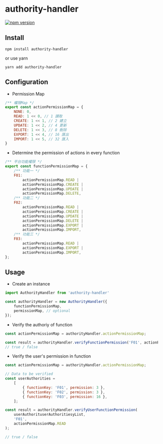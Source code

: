 # authority-handler
[![npm version](https://img.shields.io/npm/v/authority-handler)](https://www.npmjs.com/package/authority-handler)

## Install

```
npm install authority-handler
```

or use yarn

```
yarn add authority-handler
```

## Configuration
* Permission Map
```js
/** 權限Map */
export const actionPermissionMap = {
    NONE: 0,
    READ: 1 << 0, // 1 讀取
    CREATE: 1 << 1, // 2 建立
    UPDATE: 1 << 2, // 4 更新
    DELETE: 1 << 3, // 8 刪除
    EXPORT: 1 << 4, // 16 匯出
    IMPORT: 1 << 5, // 32 匯入
}
```

* Determine the permission of actions in every function
```js
/** 平台功能權限 */
export const functionPermissionMap = {
    /** 功能一 */
    F01:
        actionPermissionMap.READ |
        actionPermissionMap.CREATE |
        actionPermissionMap.UPDATE |
        actionPermissionMap.DELETE,
    /** 功能二 */
    F02:
        actionPermissionMap.READ |
        actionPermissionMap.CREATE |
        actionPermissionMap.UPDATE |
        actionPermissionMap.DELETE |
        actionPermissionMap.EXPORT |
        actionPermissionMap.IMPORT,
    /** 功能三 */
    F03:
        actionPermissionMap.READ | 
        actionPermissionMap.EXPORT | 
        actionPermissionMap.IMPORT,
};
```


## Usage

* Create an instance
```js
import AuthorityHandler from 'authority-handler'

const authorityHandler = new AuthorityHandler({ 
    functionPermissionMap, 
    permissionMap, // optional
});
``` 

* Verify the authoriy of function
```js
const actionPermissionMap = authorityHandler.actionPermissionMap;

const result = authorityHandler.verifyFunctionPermission('F01', actionPermissionMap.READ);
// true / false
```

* Verify the user's permission in function
```js
const actionPermissionMap = authorityHandler.actionPermissionMap;

// Data to be verified
const userAuthorities = 
    [
        { functionKey: 'F01', permission: 3 },
        { functionKey: 'F02', permission: 3 },
        { functionKey: 'F03', permission: 16 },
    ];

const result = authorityHandler.verifyUserFunctionPermission(
    userAuthorituserAuthoritiesyList, 
    'F01', 
    actionPermissionMap.READ
);

// true / false
```
